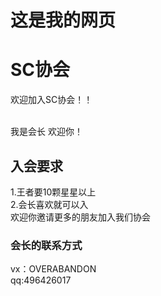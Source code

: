 <head>
     <title>这是我做的第一个网页</title>
</head>
<body>
<!--标题标签-->
<h1>这是我的网页</h1>
<h1>SC协会</h1>
<p>欢迎加入SC协会！！</p>
<br/>我是会长 欢迎你！
<h2>入会要求</h2>
1.王者要10颗星星以上
<br/>2.会长喜欢就可以入
<br/>欢迎你邀请更多的朋友加入我们协会
<h3>会长的联系方式</h3>
vx：OVERABANDON
<br>qq:496426017
</body>

